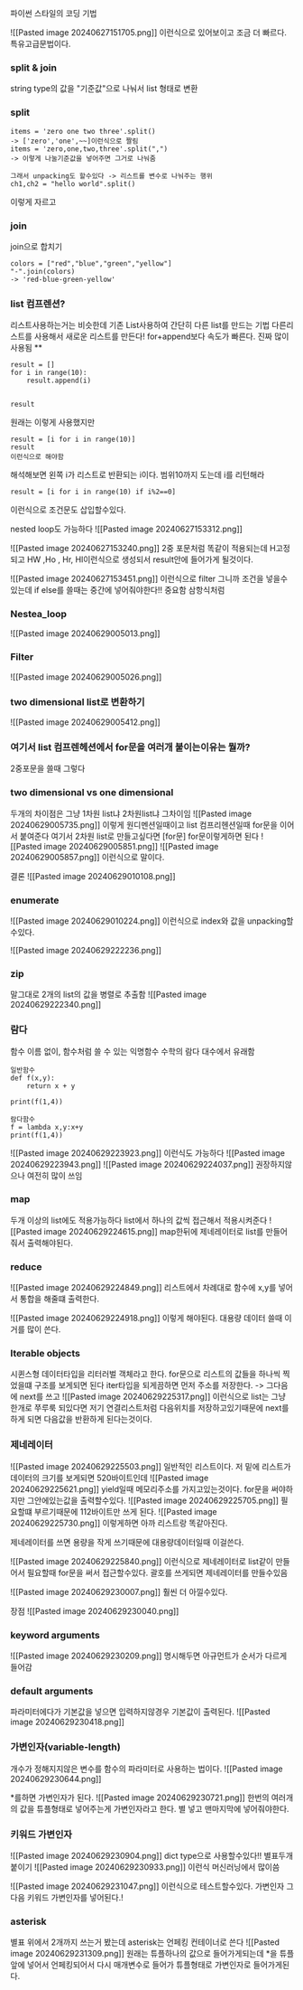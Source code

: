파이썬 스타일의 코딩 기법

![[Pasted image 20240627151705.png]]
이런식으로 있어보이고 조금 더 빠르다.
특유고급문법이다.


### split & join
string type의 값을 "기준값"으로 나눠서 list 형태로 변환
### split
```
items = 'zero one two three'.split()
-> ['zero','one',~~]이런식으로 짤림
items = 'zero,one,two,three'.split(",")
-> 이렇게 나눌기준값을 넣어주면 그거로 나눠줌

그래서 unpacking도 할수있다 -> 리스트를 변수로 나눠주는 행위
ch1,ch2 = "hello world".split()

```
이렇게 자르고
### join
join으로 합치기
```
colors = ["red","blue","green","yellow"]
"-".join(colors)
-> 'red-blue-green-yellow'
```



### list 컴프렌션?
리스트사용하는거는 비슷한데
기존 List사용하여 간단히 다른 list를 만드는 기법
다른리스트를 사용해서 새로운 리스트를 만든다!
for+append보다 속도가 빠른다.
진짜 많이 사용됨 **
```
result = []
for i in range(10):
	result.append(i)


result
```
원래는 이렇게 사용했지만
```
result = [i for i in range(10)]
result 
이런식으로 해야함

```
해석해보면 왼쪽 i가 리스트로 반환되는 i이다. 범위10까지 도는데 i를 리턴해라
```
result = [i for i in range(10) if i%2==0]
```
이런식으로 조건문도 삽입할수있다.

nested loop도 가능하다 
![[Pasted image 20240627153312.png]]

![[Pasted image 20240627153240.png]]
2중 포문처럼 똑같이 적용되는데 H고정 되고 HW ,Ho , Hr, Hl이런식으로 생성되서 result안에 들어가게 될것이다.

![[Pasted image 20240627153451.png]]
이런식으로 filter 그니까 조건을 넣을수있는데 
if else를 쓸때는 중간에 넣어줘야한다!! 중요함 삼항식처럼

### Nestea_loop
![[Pasted image 20240629005013.png]]
### Filter
![[Pasted image 20240629005026.png]]

### two dimensional list로 변환하기
![[Pasted image 20240629005412.png]]
### 여기서 list 컴프렌헤션에서 for문을 여러개 붙이는이유는 뭘까?
2중포문을 쓸때 그렇다


### two dimensional vs one dimensional
두개의 차이점은 그냥 1차원 list냐 2차원list냐 그차이임
![[Pasted image 20240629005735.png]]
이렇게 원디멘션일때이고 list 컴프리헨션일때 for문을 이어서 붙여준다
여기서 2차원 list로 만들고싶다면 \[for문] for문이렇게하면 된다
![[Pasted image 20240629005851.png]]
![[Pasted image 20240629005857.png]]
이런식으로 말이다.

결론
![[Pasted image 20240629010108.png]]

### enumerate 
![[Pasted image 20240629010224.png]]
이런식으로 index와 값을 unpacking할수있다.

![[Pasted image 20240629222236.png]]

### zip 
말그대로 2개의 list의 값을 병렬로 추출함
![[Pasted image 20240629222340.png]]


### 람다 
함수 이름 없이, 함수처럼 쓸  수 있는 익명함수
수학의 람다 대수에서 유래함

```
일반함수
def f(x,y):
	return x + y

print(f(1,4))

람다함수
f = lambda x,y:x+y
print(f(1,4))
```

![[Pasted image 20240629223923.png]]
이런식도 가능하다
![[Pasted image 20240629223943.png]]
![[Pasted image 20240629224037.png]]
권장하지않으나 여전히 많이 쓰임

### map
두개 이상의 list에도 적용가능하다
list에서 하나의 값씩 접근해서 적용시켜준다
![[Pasted image 20240629224615.png]]
map한뒤에 제네레이터로 list를 만들어줘서 출력해야된다.


### reduce
![[Pasted image 20240629224849.png]]
리스트에서 차례대로 함수에 x,y를 넣어서 통합을 해줄떄 출력한다.

![[Pasted image 20240629224918.png]]
이렇게 해야된다.
대용량 데이터 쓸때 이거를 많이 쓴다.

### lterable objects
시퀸스형 데이터타입을 리터러벌 객체라고 한다. 
for문으로 리스트의 값들을 하나씩 찍었을떄
구조를 보게되면 된다
iter타입을 되게끔하면 먼저 주소를 저장한다. -> 그다음에 next를 쓰고 
![[Pasted image 20240629225317.png]]
이런식으로 list는 그냥 한개로 쭈루룩 되있다면
저기 연결리스트처럼 다음위치를 저장하고있기때문에 next를 하게 되면 다음값을 반환하게 된다는것이다.


### 제네레이터
![[Pasted image 20240629225503.png]]
일반적인 리스트이다.
저 밑에 리스트가 데이터의 크기를 보게되면 520바이트인데
![[Pasted image 20240629225621.png]]
yield일때 메모리주소를 가지고있는것이다.
for문을 써야하지만 그안에있는값을 출력할수있다.
![[Pasted image 20240629225705.png]]
필요할떄 부르기때문에 112바이트만 쓰게 된다.
![[Pasted image 20240629225730.png]]
이렇게하면 아까 리스트랑 똑같아진다.

제네레이터를 쓰면 용량을 작게 쓰기때문에 대용량데이터일때 이걸쓴다.

![[Pasted image 20240629225840.png]]
이런식으로 제네레이터로 list같이 만들어서 필요할때 for문을 써서 접근할수있다.
괄호를 쓰게되면 제네레이터를 만들수있음

![[Pasted image 20240629230007.png]]
훨씬 더 아낄수있다.

장점
![[Pasted image 20240629230040.png]]


### keyword arguments
![[Pasted image 20240629230209.png]]
명시해두면 아규먼트가 순서가 다르게 들어감
### default arguments
파라미터에다가 기본값을 넣으면 입력하지않경우 기본값이 출력된다.
![[Pasted image 20240629230418.png]]


### 가변인자(variable-length)
개수가 정해지지않은 변수를 함수의 파라미터로 사용하는 법이다.
![[Pasted image 20240629230644.png]]

\*를하면 가변인자가 된다.
![[Pasted image 20240629230721.png]]
한번의 여러개의 값을 튜플형태로 넣어주는게 가변인자라고 한다. 별 넣고 맨마지막에 넣어줘야한다.

### 키워드 가변인자
![[Pasted image 20240629230904.png]]
dict type으로 사용할수있다!!
별표두개 붙이기
![[Pasted image 20240629230933.png]]
이런식
머신러닝에서 많이씀


![[Pasted image 20240629231047.png]]
이런식으로 테스트할수있다.
가변인자 그다음 키워드 가변인자를 넣어된다.!



### asterisk
별표 위에서 2개까지 쓰는거 봤는데 asterisk는 언페킹 컨테이너로 쓴다
![[Pasted image 20240629231309.png]]
원래는 튜플하나의 값으로 들어가게되는데 \*을 튜플앞에 넣어서
언페킹되어서 다시 매개변수로 들어가 튜플형태로 가변인자로 들어가게된다.
